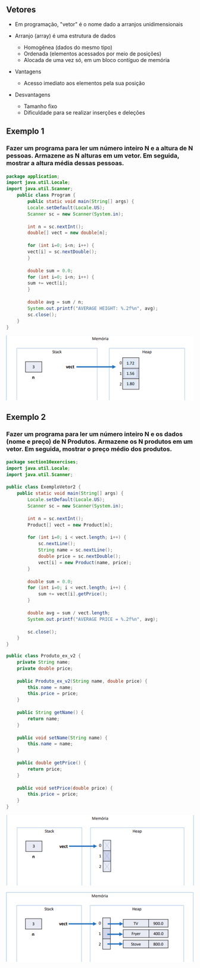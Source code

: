 ## Vetores

* Em programação, "vetor" é o nome dado a arranjos unidimensionais
* Arranjo (array) é uma estrutura de dados
  * Homogênea (dados do mesmo tipo)
  * Ordenada (elementos acessados por meio de posições)
  * Alocada de uma vez só, em um bloco contíguo de memória

* Vantagens
  * Acesso imediato aos elementos pela sua posição
* Desvantagens
  * Tamanho fixo
  * Dificuldade para se realizar inserções e deleções

## Exemplo 1

### Fazer um programa para ler um número inteiro N e a altura de N pessoas. Armazene as N alturas em um vetor. Em seguida, mostrar a altura média dessas pessoas.
```java
package application;
import java.util.Locale;
import java.util.Scanner;
    public class Program {
        public static void main(String[] args) {
        Locale.setDefault(Locale.US);
        Scanner sc = new Scanner(System.in);
        
        int n = sc.nextInt();
        double[] vect = new double[n];
        
        for (int i=0; i<n; i++) {
        vect[i] = sc.nextDouble();
        }
        
        double sum = 0.0;
        for (int i=0; i<n; i++) {
        sum += vect[i];
        }
        
        double avg = sum / n;
        System.out.printf("AVERAGE HEIGHT: %.2f%n", avg);
        sc.close();
    }
}
```
![vetor-exemplo-memoria.png](../images-example/vetor-exemplo-memoria.png)


## Exemplo 2

### Fazer um programa para ler um número inteiro N e os dados (nome e preço) de N Produtos. Armazene os N produtos em um vetor. Em seguida, mostrar o preço médio dos produtos.
```java
package section10exercises;
import java.util.Locale;
import java.util.Scanner;

public class ExemploVetor2 {
    public static void main(String[] args) {
        Locale.setDefault(Locale.US);
        Scanner sc = new Scanner(System.in);
        
        int n = sc.nextInt();
        Product[] vect = new Product[n];
        
        for (int i=0; i < vect.length; i++) {
            sc.nextLine();
            String name = sc.nextLine();
            double price = sc.nextDouble();
            vect[i] = new Product(name, price);
        }
        
        double sum = 0.0;
        for (int i=0; i < vect.length; i++) {
            sum += vect[i].getPrice();
        }
        
        double avg = sum / vect.length;
        System.out.printf("AVERAGE PRICE = %.2f%n", avg);
        
        sc.close();
    }
}
```

```java
public class Produto_ex_v2 {
    private String name;
    private double price;

    public Produto_ex_v2(String name, double price) {
        this.name = name;
        this.price = price;
    }

    public String getName() {
        return name;
    }

    public void setName(String name) {
        this.name = name;
    }

    public double getPrice() {
        return price;
    }

    public void setPrice(double price) {
        this.price = price;
    }
}
```

![exemplo2-vetor-memoria.png](../images-example/exemplo2-vetor-memoria.png)

![exemplo2-vetor-memoria-v2.png](../images-example/exemplo2-vetor-memoria-v2.png)

